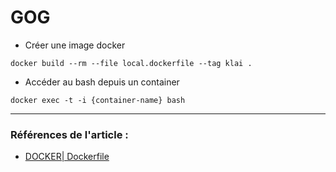 
# GOG

- Créer une image docker
```batch
docker build --rm --file local.dockerfile --tag klai .
````

- Accéder au bash depuis un container
```batch
docker exec -t -i {container-name} bash
````

----
### Références de l'article :
- [DOCKER| Dockerfile](https://docs.docker.com/engine/reference/builder/) 


